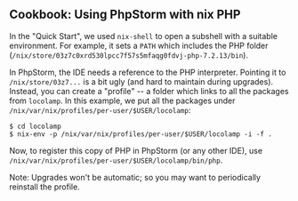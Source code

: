 ## Cookbook: Using PhpStorm with nix PHP

In the "Quick Start", we used `nix-shell` to open a subshell with a suitable
environment.  For example, it sets a `PATH` which includes the PHP folder
(`/nix/store/03z7c0xrd530lpcc7f57s5mfaqg0fdvj-php-7.2.13/bin`).

In PhpStorm, the IDE needs a reference to the PHP interpreter.  Pointing it
to `/nix/store/03z7...` is a bit ugly (and hard to maintain during
upgrades).  Instead, you can create a "profile" -- a folder which links to
all the packages from `locolamp`.  In this example, we put all the packages
under `/nix/var/nix/profiles/per-user/$USER/locolamp`:

```
$ cd locolamp
$ nix-env -p /nix/var/nix/profiles/per-user/$USER/locolamp -i -f .
```

Now, to register this copy of PHP in PhpStorm (or any other IDE), 
use `/nix/var/nix/profiles/per-user/$USER/locolamp/bin/php`.

Note: Upgrades won't be automatic; so you may want to periodically
reinstall the profile.
